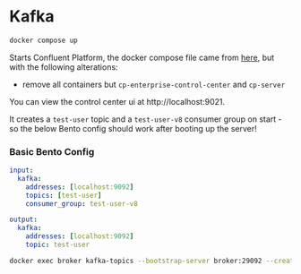 # Kafka

```bash
docker compose up
```

Starts Confluent Platform, the docker compose file came from [here](https://raw.githubusercontent.com/confluentinc/cp-all-in-one/7.9.0-post/cp-all-in-one/docker-compose.yml), but with the following alterations:

 - remove all containers but `cp-enterprise-control-center` and `cp-server`

You can view the control center ui at http://localhost:9021. 

It creates a `test-user` topic and a `test-user-v8` consumer group on start - so the below Bento config should work after booting up the server!

### Basic Bento Config

```yaml
input:
  kafka:
    addresses: [localhost:9092]
    topics: [test-user]
    consumer_group: test-user-v8

output:
  kafka:
    addresses: [localhost:9092]
    topic: test-user
```

```sh
docker exec broker kafka-topics --bootstrap-server broker:29092 --create --topic test
```